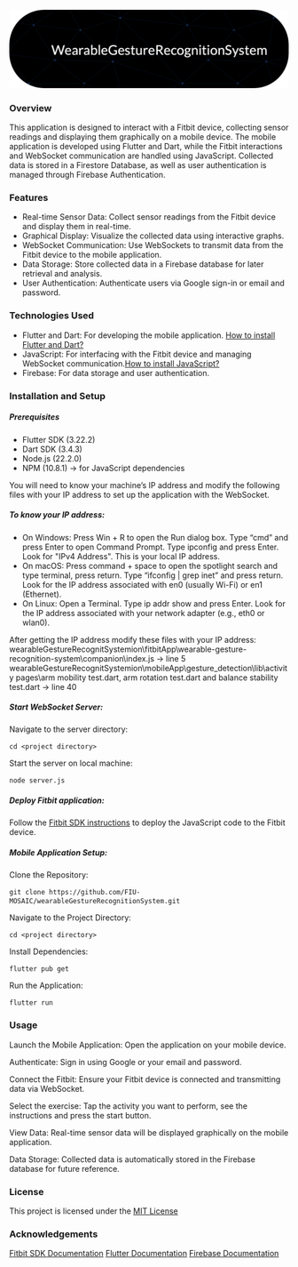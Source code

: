 ![Header](./header.png)
### Overview
This application is designed to interact with a Fitbit device, collecting sensor readings and displaying them graphically on a mobile device. The mobile application is developed using Flutter and Dart, while the Fitbit interactions and WebSocket communication are handled using JavaScript. Collected data is stored in a Firestore Database, as well as user authentication is managed through Firebase Authentication.
### Features
- Real-time Sensor Data: Collect sensor readings from the Fitbit device and display them in real-time.
- Graphical Display: Visualize the collected data using interactive graphs.
- WebSocket Communication: Use WebSockets to transmit data from the Fitbit device to the mobile application.
- Data Storage: Store collected data in a Firebase database for later retrieval and analysis.
- User Authentication: Authenticate users via Google sign-in or email and password.

### Technologies Used
- Flutter and Dart: For developing the mobile application. [How to install Flutter and Dart?](https://docs.flutter.dev/get-started/install)
- JavaScript: For interfacing with the Fitbit device and managing WebSocket communication.[How to install JavaScript?](https://nodejs.org/en)
- Firebase: For data storage and user authentication.

### Installation and Setup
##### Prerequisites
- Flutter SDK (3.22.2)
- Dart SDK (3.4.3)
- Node.js (22.2.0)
- NPM (10.8.1) -> for JavaScript dependencies

You will need to know your machine’s IP address and modify the following files with your IP address to set up the application with the WebSocket.

##### To know your IP address:
- On Windows:
Press Win + R to open the Run dialog box.
Type “cmd” and press Enter to open Command Prompt.
Type ipconfig and press Enter.
Look for "IPv4 Address". This is your local IP address.
- On macOS:
Press command + space to open the spotlight search and type terminal, press return.
Type “ifconfig | grep inet” and press return.
Look for the IP address associated with en0 (usually Wi-Fi) or en1 (Ethernet).
- On Linux:
Open a Terminal.
Type ip addr show and press Enter.
Look for the IP address associated with your network adapter (e.g., eth0 or wlan0).

After getting the IP address modify these files with your IP address:
wearableGestureRecognitSystemion\fitbitApp\wearable-gesture-recognition-system\companion\index.js -> line 5
wearableGestureRecognitSystemion\mobileApp\gesture_detection\lib\activity pages\arm mobility test.dart, arm rotation test.dart and balance stability test.dart -> line 40 



##### Start WebSocket Server:
Navigate to the server directory:
```
cd <project directory> 
```
Start the server on local machine:
```
node server.js
```
##### Deploy Fitbit application:
Follow the [Fitbit SDK instructions](https://dev.fitbit.com/getting-started/) to deploy the JavaScript code to the Fitbit device.

##### Mobile Application Setup:
Clone the Repository:
```
git clone https://github.com/FIU-MOSAIC/wearableGestureRecognitionSystem.git
```
Navigate to the Project Directory:
```
cd <project directory> 
```
Install Dependencies:
```
flutter pub get
```
Run the Application:
```
flutter run
```
### Usage
Launch the Mobile Application:
Open the application on your mobile device.

Authenticate:
Sign in using Google or your email and password.

Connect the Fitbit:
Ensure your Fitbit device is connected and transmitting data via WebSocket.

Select the exercise:
Tap the activity you want to perform, see the instructions and press the start button.

View Data:
Real-time sensor data will be displayed graphically on the mobile application.

Data Storage:
Collected data is automatically stored in the Firebase database for future reference.

### License
This project is licensed under the [MIT License](https://opensource.org/license/mit)

### Acknowledgements
[Fitbit SDK Documentation](https://dev.fitbit.com/build/guides/)
[Flutter Documentation](https://docs.flutter.dev/get-started/install)
[Firebase Documentation](https://firebase.google.com/docs)

